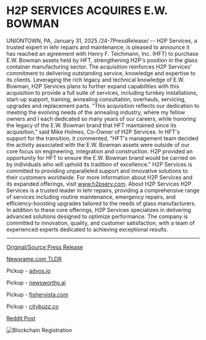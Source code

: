 # H2P SERVICES ACQUIRES E.W. BOWMAN

UNIONTOWN, PA, January 31, 2025 /24-7PressRelease/ -- H2P Services, a trusted expert in lehr repairs and maintenance, is pleased to announce it has reached an agreement with Henry F. Teichmann, Inc. (HFT) to purchase E.W. Bowman assets held by HFT, strengthening H2P's position in the glass container manufacturing sector.  The acquisition reinforces H2P Services' commitment to delivering outstanding service, knowledge and expertise to its clients. Leveraging the rich legacy and technical knowledge of E.W. Bowman, H2P Services plans to further expand capabilities with this acquisition to provide a full suite of services, including turnkey installations, start-up support, training, annealing consultation, overhauls, servicing, upgrades and replacement parts.  "This acquisition reflects our dedication to meeting the evolving needs of the annealing industry, where my fellow owners and I each dedicated so many years of our careers, while honoring the legacy of the E.W. Bowman brand that HFT maintained since its acquisition," said Mike Holmes, Co-Owner of H2P Services.  In HFT's support for the transition, it commented, "HFT's management team decided the activity associated with the E.W. Bowman assets were outside of our core focus on engineering, integration and construction. H2P provided an opportunity for HFT to ensure the E.W. Bowman brand would be carried on by individuals who will uphold its tradition of excellence."  H2P Services is committed to providing unparalleled support and innovative solutions to their customers worldwide. For more information about H2P Services and its expanded offerings, visit www.h2pserv.com.  About H2P Services H2P Services is a trusted leader in lehr repairs, providing a comprehensive range of services including routine maintenance, emergency repairs, and efficiency-boosting upgrades tailored to the needs of glass manufacturers. In addition to these core offerings, H2P Services specializes in delivering advanced solutions designed to optimize performance. The company is committed to innovation, quality, and customer satisfaction, with a team of experienced experts dedicated to achieving exceptional results. 

---

[Original/Source Press Release](https://www.24-7pressrelease.com/press-release/519366/h2p-services-acquires-ew-bowman)
                    

[Newsramp.com TLDR](https://newsramp.com/curated-news/h2p-services-strengthens-position-with-acquisition-of-e-w-bowman-assets/8118a937da70bea9cefdc3b316904cc2) 


Pickup - [advos.io](https://advos.io/en/h2p-services-acquires-e-w-bowman-expands-glass-manufacturing-service-capabilities/202510541)

Pickup - [newsworthy.ai](https://newsworthy.ai/curated/h2p-services-expands-glass-manufacturing-capabilities-with-e-w-bowman-asset-acquisition/202510541)

Pickup - [fishervista.com](https://fishervista.com/en/h2p-services-expands-glass-manufacturing-capabilities-with-e-w-bowman-acquisition/202510541)

Pickup - [citybuzz.co](https://citybuzz.co/h2p-services-acquires-e-w-bowman-assets-to-expand-glass-manufacturing-services)
 



[Reddit Post](https://www.reddit.com/r/Business_NewsRamp/comments/1iesi8y/h2p_services_strengthens_position_with/) 



![Blockchain Registration](https://cdn.newsramp.app/24-7PressRelease/qrcode/251/31/wamc0dNy.webp)